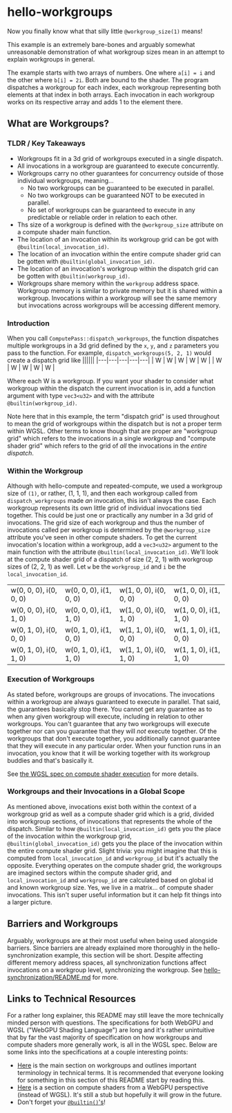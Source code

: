 # hello-workgroups

Now you finally know what that silly little `@workgroup_size(1)` means!

This example is an extremely bare-bones and arguably somewhat unreasonable demonstration of what workgroup sizes mean in an attempt to explain workgroups in general.

The example starts with two arrays of numbers. One where `a[i] = i` and the other where `b[i] = 2i`. Both are bound to the shader. The program dispatches a workgroup for each index, each workgroup representing both elements at that index in both arrays. Each invocation in each workgroup works on its respective array and adds 1 to the element there.

## What are Workgroups?

### TLDR / Key Takeaways

- Workgroups fit in a 3d grid of workgroups executed in a single dispatch.
- All invocations in a workgroup are guaranteed to execute concurrently.
- Workgroups carry no other guarantees for concurrency outside of those individual workgroups, meaning...
  - No two workgroups can be guaranteed to be executed in parallel.
  - No two workgroups can be guaranteed NOT to be executed in parallel.
  - No set of workgroups can be guaranteed to execute in any predictable or reliable order in relation to each other.
- Ths size of a workgroup is defined with the `@workgroup_size` attribute on a compute shader main function.
- The location of an invocation within its workgroup grid can be got with `@builtin(local_invocation_id)`.
- The location of an invocation within the entire compute shader grid can be gotten with `@builtin(global_invocation_id)`.
- The location of an invocation's workgroup within the dispatch grid can be gotten with `@builtin(workgroup_id)`.
- Workgroups share memory within the `workgroup` address space. Workgroup memory is similar to private memory but it is shared within a workgroup. Invocations within a workgroup will see the same memory but invocations across workgroups will be accessing different memory.

### Introduction

When you call `ComputePass::dispatch_workgroups`, the function dispatches multiple workgroups in a 3d grid defined by the `x`, `y`, and `z` parameters you pass to the function. For example, `dispatch_workgroups(5, 2, 1)` would create a dispatch grid like
||||||
|---|---|---|---|---|
| W | W | W | W | W |
| W | W | W | W | W |

Where each W is a workgroup. If you want your shader to consider what workgroup within the dispatch the current invocation is in, add a function argument with type `vec3<u32>` and with the attribute `@builtin(workgroup_id)`.

Note here that in this example, the term "dispatch grid" is used throughout to mean the grid of workgroups within the dispatch but is not a proper term within WGSL. Other terms to know though that are proper are "workgroup grid" which refers to the invocations in a single _workgroup_ and "compute shader grid" which refers to the grid of _all_ the invocations in the _entire dispatch_.

### Within the Workgroup

Although with hello-compute and repeated-compute, we used a workgroup size of `(1)`, or rather, (1, 1, 1), and then each workgroup called from `dispatch_workgroups` made _an_ invocation, this isn't always the case. Each workgroup represents its own little grid of individual invocations tied together. This could be just one or practically any number in a 3d grid of invocations. The grid size of each workgroup and thus the number of invocations called per workgroup is determined by the `@workgroup_size` attribute you've seen in other compute shaders. To get the current invocation's location within a workgroup, add a `vec3<u32>` argument to the main function with the attribute `@builtin(local_invocation_id)`. We'll look at the compute shader grid of a dispatch of size (2, 2, 1) with workgroup sizes of (2, 2, 1) as well. Let `w` be the `workgroup_id` and `i` be the `local_invocation_id`.

||||| 
|------------------------|------------------------|------------------------|------------------------|
| w(0, 0, 0), i(0, 0, 0) | w(0, 0, 0), i(1, 0, 0) | w(1, 0, 0), i(0, 0, 0) | w(1, 0, 0), i(1, 0, 0) |
| w(0, 0, 0), i(0, 1, 0) | w(0, 0, 0), i(1, 1, 0) | w(1, 0, 0), i(0, 1, 0) | w(1, 0, 0), i(1, 1, 0) |
| w(0, 1, 0), i(0, 0, 0) | w(0, 1, 0), i(1, 0, 0) | w(1, 1, 0), i(0, 0, 0) | w(1, 1, 0), i(1, 0, 0) |
| w(0, 1, 0), i(0, 1, 0) | w(0, 1, 0), i(1, 1, 0) | w(1, 1, 0), i(0, 1, 0) | w(1, 1, 0), i(1, 1, 0) |

### Execution of Workgroups

As stated before, workgroups are groups of invocations. The invocations within a workgroup are always guaranteed to execute in parallel. That said, the guarantees basically stop there. You cannot get any guarantee as to when any given workgroup will execute, including in relation to other workgroups. You can't guarantee that any two workgroups will execute together nor can you guarantee that they will _not_ execute together. Of the workgroups that don't execute together, you additionally cannot guarantee that they will execute in any particular order. When your function runs in an invocation, you know that it will be working together with its workgroup buddies and that's basically it.

See [the WGSL spec on compute shader execution](https://www.w3.org/TR/2023/WD-WGSL-20230629/#compute-shader-workgroups) for more details.

### Workgroups and their Invocations in a Global Scope

As mentioned above, invocations exist both within the context of a workgroup grid as well as a compute shader grid which is a grid, divided into workgroup sections, of invocations that represents the whole of the dispatch. Similar to how `@builtin(local_invocation_id)` gets you the place of the invocation within the workgroup grid, `@builtin(global_invocation_id)` gets you the place of the invocation within the entire compute shader grid. Slight trivia: you might imagine that this is computed from `local_invocation_id` and `workgroup_id` but it's actually the opposite. Everything operates on the compute shader grid, the workgroups are imagined sectors within the compute shader grid, and `local_invocation_id` and `workgroup_id` are calculated based on global id and known workgroup size. Yes, we live in a matrix... of compute shader invocations. This isn't super useful information but it can help fit things into a larger picture.

## Barriers and Workgroups

Arguably, workgroups are at their most useful when being used alongside barriers. Since barriers are already explained more thoroughly in the hello-synchronization example, this section will be short. Despite affecting different memory address spaces, all synchronization functions affect invocations on a workgroup level, synchronizing the workgroup. See [hello-synchronization/README.md](../hello-synchronization/README.md) for more.

## Links to Technical Resources

For a rather long explainer, this README may still leave the more technically minded person with questions. The specifications for both WebGPU and WGSL ("WebGPU Shading Language") are long and it's rather unintuitive that by far the vast majority of specification on how workgroups and compute shaders more generally work, is all in the WGSL spec. Below are some links into the specifications at a couple interesting points:

- [Here](https://www.w3.org/TR/WGSL/#compute-shader-workgroups) is the main section on workgroups and outlines important terminology in technical terms. It is recommended that everyone looking for something in this section of this README start by reading this.
- [Here](https://www.w3.org/TR/webgpu/#computing-operations) is a section on compute shaders from a WebGPU perspective (instead of WGSL). It's still a stub but hopefully it will grow in the future.
- Don't forget your [`@builtin()`'s](https://www.w3.org/TR/WGSL/#builtin-inputs-outputs)!
